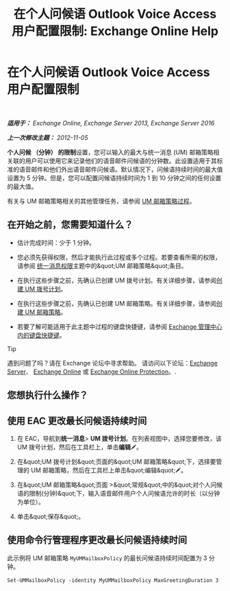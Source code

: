 ﻿---
title: '在个人问候语 Outlook Voice Access 用户配置限制: Exchange Online Help'
TOCTitle: 在个人问候语 Outlook Voice Access 用户配置限制
ms:assetid: d400f250-0f55-45f5-9918-5f1d7819fbdf
ms:mtpsurl: https://technet.microsoft.com/zh-cn/library/Bb201731(v=EXCHG.150)
ms:contentKeyID: 50556680
ms.date: 05/23/2018
mtps_version: v=EXCHG.150
ms.translationtype: MT
---

# 在个人问候语 Outlook Voice Access 用户配置限制

 

_**适用于：** Exchange Online, Exchange Server 2013, Exchange Server 2016_

_**上一次修改主题：** 2012-11-05_

**个人问候 （分钟） 的限制**设置，您可以输入的最大与统一消息 (UM) 邮箱策略相关联的用户可以使用它来记录他们的语音邮件问候语的分钟数。此设置适用于其标准的语音邮件和他们外出语音邮件问候语。默认情况下，问候语持续时间的最大值设置为 5 分钟。但是，您可以配置问候语持续时间为 1 到 10 分钟之间的任何设置的最大值。

有关与 UM 邮箱策略相关的其他管理任务，请参阅 [UM 邮箱策略过程](um-mailbox-policy-procedures-exchange-2013-help.md)。

## 在开始之前，您需要知道什么？

  - 估计完成时间：少于 1 分钟。

  - 您必须先获得权限，然后才能执行此过程或多个过程。若要查看所需的权限，请参阅 [统一消息权限](unified-messaging-permissions-exchange-2013-help.md)主题中的\&quot;UM 邮箱策略\&quot;条目。

  - 在执行这些步骤之前，先确认已创建 UM 拨号计划。有关详细步骤，请参阅[创建 UM 拨号计划](create-a-um-dial-plan-exchange-2013-help.md)。

  - 在执行这些步骤之前，先确认已创建 UM 邮箱策略。有关详细步骤，请参阅[创建 UM 邮箱策略](create-a-um-mailbox-policy-exchange-2013-help.md)。

  - 若要了解可能适用于此主题中过程的键盘快捷键，请参阅 [Exchange 管理中心内的键盘快捷键](keyboard-shortcuts-in-the-exchange-admin-center-exchange-online-protection-help.md)。

> [!tip]
> 遇到问题了吗？请在 Exchange 论坛中寻求帮助。 请访问以下论坛：<a href="https://go.microsoft.com/fwlink/p/?linkid=60612">Exchange Server</a>、 <a href="https://go.microsoft.com/fwlink/p/?linkid=267542">Exchange Online</a> 或 <a href="https://go.microsoft.com/fwlink/p/?linkid=285351">Exchange Online Protection</a>。.


## 您想执行什么操作？

## 使用 EAC 更改最长问候语持续时间

1.  在 EAC，导航到**统一消息**\> **UM 拨号计划**。在列表视图中，选择您要修改，该 UM 拨号计划，然后在工具栏上，单击**编辑**![编辑图标](images/Bb124582.6f53ccb2-1f13-4c02-bea0-30690e6ea71d(EXCHG.150).gif "编辑图标")。

2.  在\&quot;UM 拨号计划\&quot;页面的\&quot;UM 邮箱策略\&quot;下，选择要管理的 UM 邮箱策略，然后在工具栏上单击\&quot;编辑\&quot;![编辑图标](images/Bb124582.6f53ccb2-1f13-4c02-bea0-30690e6ea71d(EXCHG.150).gif "编辑图标")。

3.  在\&quot;UM 邮箱策略\&quot;页面 \>\&quot;常规\&quot;中的\&quot;对个人问候语的限制(分钟)\&quot;下，输入语音邮件用户个人问候语允许的时长（以分钟为单位）。

4.  单击\&quot;保存\&quot;。

## 使用命令行管理程序更改最长问候语持续时间

此示例将 UM 邮箱策略 `MyUMMailboxPolicy` 的最长问候语持续时间配置为 3 分钟。

    Set-UMMailboxPolicy -identity MyUMMailboxPolicy MaxGreetingDuration 3

